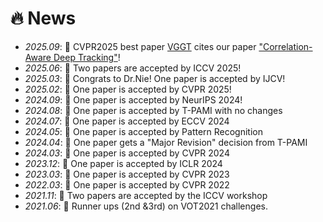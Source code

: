 # 🔥 News
- *2025.09*: 🎉 CVPR2025 best paper [VGGT](https://arxiv.org/pdf/2503.11651) cites our paper ["Correlation-Aware Deep Tracking"](https://arxiv.org/abs/2203.01666)!
- *2025.06*: 🎉 Two papers are accepted by ICCV 2025! 
- *2025.03*: 🎉 Congrats to Dr.Nie! One paper is accepted by IJCV! 
- *2025.02*: 🎉 One paper is accepted by CVPR 2025!
- *2024.09*: 🎉 One paper is accepted by NeurIPS 2024!
- *2024.08*: 🎉 One paper is accepted by T-PAMI with no changes
- *2024.07*: 🎉 One paper is accepted by ECCV 2024
- *2024.05*: 🎉 One paper is accepted by Pattern Recognition
- *2024.04*: 🎉 One paper gets a "Major Revision" decision from T-PAMI
- *2024.03*: 🎉 One paper is accepted by CVPR 2024
- *2023.12*: 🎉 One paper is accepted by ICLR 2024
- *2023.03*: 🎉 One paper is accepted by CVPR 2023
- *2022.03*: 🎉 One paper is accepted by CVPR 2022
- *2021.11*: 🎉 Two papers are accepted by the ICCV workshop
- *2021.06*: 🎉 Runner ups (2nd &3rd) on VOT2021 challenges. 

